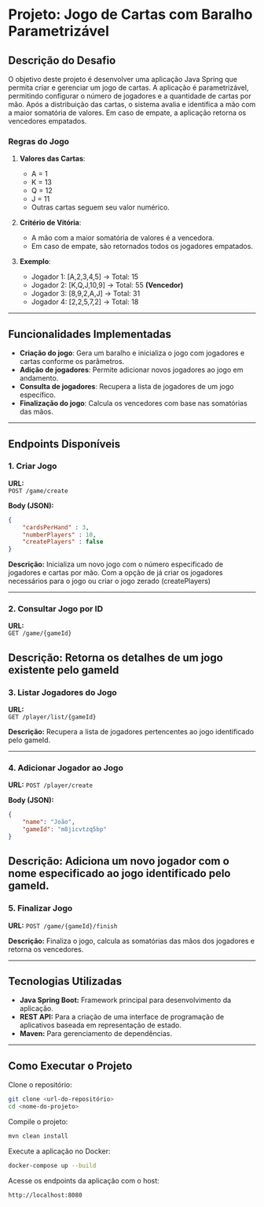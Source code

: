 # Projeto: Jogo de Cartas com Baralho Parametrizável

## Descrição do Desafio

O objetivo deste projeto é desenvolver uma aplicação Java Spring que permita criar e gerenciar um jogo de cartas. A aplicação é parametrizável, permitindo configurar o número de jogadores e a quantidade de cartas por mão. Após a distribuição das cartas, o sistema avalia e identifica a mão com a maior somatória de valores. Em caso de empate, a aplicação retorna os vencedores empatados.

### Regras do Jogo

1. **Valores das Cartas**:
    - A = 1
    - K = 13
    - Q = 12
    - J = 11
    - Outras cartas seguem seu valor numérico.

2. **Critério de Vitória**:
    - A mão com a maior somatória de valores é a vencedora.
    - Em caso de empate, são retornados todos os jogadores empatados.

3. **Exemplo**:
    - Jogador 1: [A,2,3,4,5] → Total: 15
    - Jogador 2: [K,Q,J,10,9] → Total: 55 **(Vencedor)**
    - Jogador 3: [8,9,2,A,J] → Total: 31
    - Jogador 4: [2,2,5,7,2] → Total: 18

---

## Funcionalidades Implementadas

- **Criação do jogo**: Gera um baralho e inicializa o jogo com jogadores e cartas conforme os parâmetros.
- **Adição de jogadores**: Permite adicionar novos jogadores ao jogo em andamento.
- **Consulta de jogadores**: Recupera a lista de jogadores de um jogo específico.
- **Finalização do jogo**: Calcula os vencedores com base nas somatórias das mãos.

---

## Endpoints Disponíveis

### 1. Criar Jogo

**URL:**  
`POST /game/create`

**Body (JSON):**
```json
{
    "cardsPerHand" : 3,
    "numberPlayers" : 10,
    "createPlayers" : false
}
```
**Descrição:**
Inicializa um novo jogo com o número especificado de jogadores e cartas por mão.
Com a opção de já criar os jogadores necessários para o jogo ou criar o jogo zerado (createPlayers)

---
### 2. Consultar Jogo por ID

**URL:**  
`GET /game/{gameId}`

**Descrição:**
Retorna os detalhes de um jogo existente pelo gameId
---
### 3. Listar Jogadores do Jogo

**URL:**  
`GET /player/list/{gameId}`

**Descrição:**
Recupera a lista de jogadores pertencentes ao jogo identificado pelo gameId.

---

### 4. Adicionar Jogador ao Jogo
**URL:**
`POST /player/create`

**Body (JSON):**
```json
{
    "name": "João",
    "gameId": "m8jicvtzq5bp"
}
```
**Descrição:**
Adiciona um novo jogador com o nome especificado ao jogo identificado pelo gameId.
---
### 5. Finalizar Jogo
**URL:**
`POST /game/{gameId}/finish`

**Descrição:**
Finaliza o jogo, calcula as somatórias das mãos dos jogadores e retorna os vencedores.

---

## Tecnologias Utilizadas

* **Java Spring Boot:** Framework principal para desenvolvimento da aplicação.
* **REST API:** Para a criação de uma interface de programação de aplicativos baseada em representação de estado.
* **Maven:** Para gerenciamento de dependências.
---
## Como Executar o Projeto
Clone o repositório:

```bash
git clone <url-do-repositório>
cd <nome-do-projeto>
```

Compile o projeto:

```bash
mvn clean install
```

Execute a aplicação no Docker:

```bash
docker-compose up --build
```

Acesse os endpoints da aplicação com o host:

```plaintext
http://localhost:8080
```